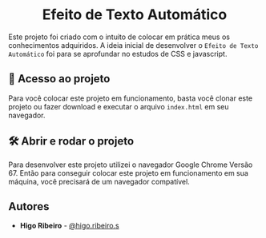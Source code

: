 <h1 align="center"> Efeito de Texto Automático </h1>

Este projeto foi criado com o intuito de colocar em prática meus
os conhecimentos adquiridos. A ideia inicial de desenvolver
o `Efeito de Texto Automático` foi para se aprofundar no estudos de CSS e javascript.

## 📁 Acesso ao projeto

Para você colocar este projeto em funcionamento, basta você clonar este
projeto ou fazer download e executar o arquivo `index.html` em seu
navegador.

## 🛠️ Abrir e rodar o projeto

Para desenvolver este projeto utilizei o navegador Google Chrome Versão 67.
Então para conseguir colocar este projeto em funcionamento em sua máquina,
você precisará de um navegador compatível.

## Autores

- **Higo Ribeiro** - [@higo.ribeiro.s](https://www.instagram.com/higo.ribeiro.s/)
